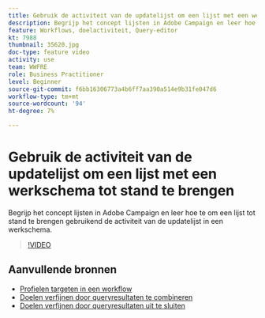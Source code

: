 ```yaml
---
title: Gebruik de activiteit van de updatelijst om een lijst met een werkschema tot stand te brengen
description: Begrijp het concept lijsten in Adobe Campaign en leer hoe te om een lijst tot stand te brengen gebruikend de activiteit van de updatelijst in een werkschema.
feature: Workflows, doelactiviteit, Query-editor
kt: 7988
thumbnail: 35620.jpg
doc-type: feature video
activity: use
team: WWFRE
role: Business Practitioner
level: Beginner
source-git-commit: f6bb16306773a4b6ff7aa390a514e9b31fe047d6
workflow-type: tm+mt
source-wordcount: '94'
ht-degree: 7%

---
```



# Gebruik de activiteit van de updatelijst om een lijst met een werkschema tot stand te brengen

Begrijp het concept lijsten in Adobe Campaign en leer hoe te om een lijst tot stand te brengen gebruikend de activiteit van de updatelijst in een werkschema.

>[!VIDEO](https://video.tv.adobe.com/v/35620?quality=12)

## Aanvullende bronnen

* [Profielen targeten in een workflow](/help/profile-management/target-profiles-in-a-workflow.md)
* [Doelen verfijnen door queryresultaten te combineren](/help/process-management/refine-targets-by-combining-query-results.md)
* [Doelen verfijnen door queryresultaten uit te sluiten](/help/process-management/refine-targets-by-excluding-query-results.md)
